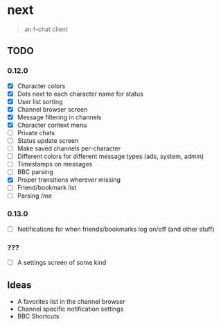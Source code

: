 # next

> an f-chat client

## TODO

### 0.12.0
- [x] Character colors
- [x] Dots next to each character name for status
- [x] User list sorting
- [x] Channel browser screen
- [x] Message filtering in channels
- [x] Character context menu
- [ ] Private chats
- [ ] Status update screen
- [ ] Make saved channels per-character
- [ ] Different colors for different message types (ads, system, admin)
- [ ] Timestamps on messages
- [ ] BBC parsing
- [x] Proper transitions wherever missing
- [ ] Friend/bookmark list
- [ ] Parsing /me

### 0.13.0
- [ ] Notifications for when friends/bookmarks log on/off (and other stuff)

### ???
- [ ] A settings screen of some kind

## Ideas

- A favorites list in the channel browser
- Channel specific notification settings
- BBC Shortcuts

